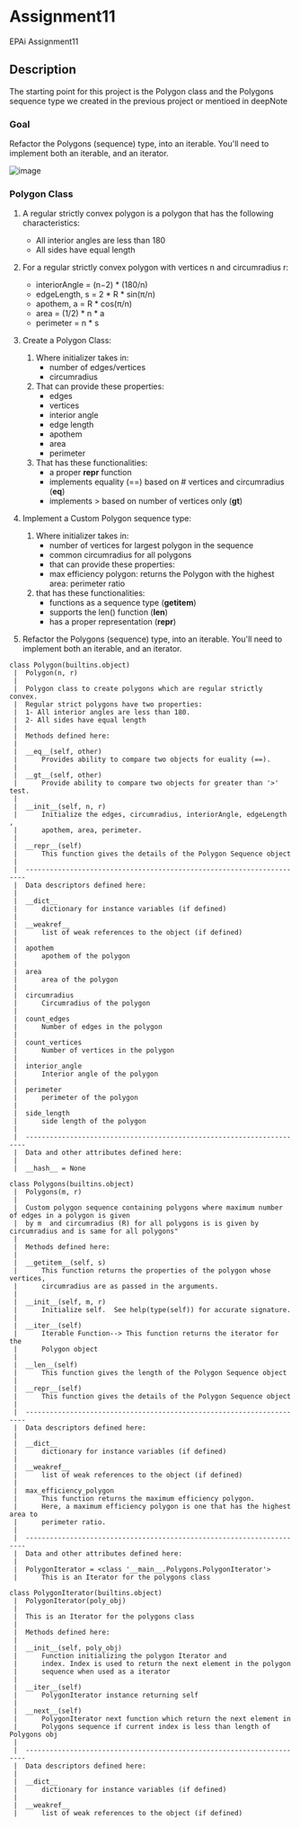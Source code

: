 # Assignment11
EPAi Assignment11

## Description
The starting point for this project is the Polygon class and the Polygons sequence type we created in the previous project or mentioed in deepNote

### Goal
Refactor the Polygons (sequence) type, into an iterable. You'll need to implement both an iterable, and an iterator.

![image](https://user-images.githubusercontent.com/39087216/126877754-95428ec4-10be-4bdd-8f47-5d51b9f5e9b1.png)

### Polygon Class
1. A regular strictly convex polygon is a polygon that has the following characteristics:
    * All interior angles are less than 180
    * All sides have equal length

2. For a regular strictly convex polygon with vertices n and circumradius r:
    * interiorAngle = (n−2) * (180/n)
    * edgeLength, s = 2 * R * sin(π/n) 
    * apothem, a = R * cos(π/n)
    * area = (1/2) * n * a
    * perimeter = n * s
3. Create a Polygon Class:
     
     1. Where initializer takes in:
        * number of edges/vertices
        * circumradius
      2. That can provide these properties:
          * edges
          * vertices
          * interior angle
          * edge length
          * apothem
          * area
          * perimeter
      3. That has these functionalities:
          * a proper __repr__ function
          * implements equality (==) based on # vertices and circumradius (__eq__)
          * implements > based on number of vertices only (__gt__)

4.  Implement a Custom Polygon sequence type:
    
    1. Where initializer takes in:
        * number of vertices for largest polygon in the sequence
        * common circumradius for all polygons
        * that can provide these properties:
        * max efficiency polygon: returns the Polygon with the highest area: perimeter ratio
     2. that has these functionalities:
        * functions as a sequence type (__getitem__)
        * supports the len() function (__len__)
        * has a proper representation (__repr__)

5.  Refactor the Polygons (sequence) type, into an iterable. You'll need to implement both an iterable, and an iterator.

```
class Polygon(builtins.object)
 |  Polygon(n, r)
 |  
 |  Polygon class to create polygons which are regular strictly convex.
 |  Regular strict polygons have two properties:
 |  1- All interior angles are less than 180.
 |  2- All sides have equal length
 |  
 |  Methods defined here:
 |  
 |  __eq__(self, other)
 |      Provides ability to compare two objects for euality (==).
 |  
 |  __gt__(self, other)
 |      Provide ability to compare two objects for greater than '>' test.
 |  
 |  __init__(self, n, r)
 |      Initialize the edges, circumradius, interiorAngle, edgeLength ,
 |      apothem, area, perimeter.
 |  
 |  __repr__(self)
 |      This function gives the details of the Polygon Sequence object
 |  
 |  ----------------------------------------------------------------------
 |  Data descriptors defined here:
 |  
 |  __dict__
 |      dictionary for instance variables (if defined)
 |  
 |  __weakref__
 |      list of weak references to the object (if defined)
 |  
 |  apothem
 |      apothem of the polygon
 |  
 |  area
 |      area of the polygon
 |  
 |  circumradius
 |      Circumradius of the polygon
 |  
 |  count_edges
 |      Number of edges in the polygon
 |  
 |  count_vertices
 |      Number of vertices in the polygon
 |  
 |  interior_angle
 |      Interior angle of the polygon
 |  
 |  perimeter
 |      perimeter of the polygon
 |  
 |  side_length
 |      side length of the polygon
 |  
 |  ----------------------------------------------------------------------
 |  Data and other attributes defined here:
 |  
 |  __hash__ = None

class Polygons(builtins.object)
 |  Polygons(m, r)
 |  
 |  Custom polygon sequence containing polygons where maximum number of edges in a polygon is given
 |  by m  and circumradius (R) for all polygons is is given by circumradius and is same for all polygons"
 |  
 |  Methods defined here:
 |  
 |  __getitem__(self, s)
 |      This function returns the properties of the polygon whose vertices, 
 |      circumradius are as passed in the arguments.
 |  
 |  __init__(self, m, r)
 |      Initialize self.  See help(type(self)) for accurate signature.
 |  
 |  __iter__(self)
 |      Iterable Function--> This function returns the iterator for the 
 |      Polygon object
 |  
 |  __len__(self)
 |      This function gives the length of the Polygon Sequence object
 |  
 |  __repr__(self)
 |      This function gives the details of the Polygon Sequence object
 |  
 |  ----------------------------------------------------------------------
 |  Data descriptors defined here:
 |  
 |  __dict__
 |      dictionary for instance variables (if defined)
 |  
 |  __weakref__
 |      list of weak references to the object (if defined)
 |  
 |  max_efficiency_polygon
 |      This function returns the maximum efficiency polygon.
 |      Here, a maximum efficiency polygon is one that has the highest area to
 |      perimeter ratio.
 |  
 |  ----------------------------------------------------------------------
 |  Data and other attributes defined here:
 |  
 |  PolygonIterator = <class '__main__.Polygons.PolygonIterator'>
 |      This is an Iterator for the polygons class

class PolygonIterator(builtins.object)
 |  PolygonIterator(poly_obj)
 |  
 |  This is an Iterator for the polygons class
 |  
 |  Methods defined here:
 |  
 |  __init__(self, poly_obj)
 |      Function initializing the polygon Iterator and
 |      index. Index is used to return the next element in the polygon
 |      sequence when used as a iterator
 |  
 |  __iter__(self)
 |      PolygonIterator instance returning self
 |  
 |  __next__(self)
 |      PolygonIterator next function which return the next element in 
 |      Polygons sequence if current index is less than length of Polygons obj
 |  
 |  ----------------------------------------------------------------------
 |  Data descriptors defined here:
 |  
 |  __dict__
 |      dictionary for instance variables (if defined)
 |  
 |  __weakref__
 |      list of weak references to the object (if defined)
 ```
